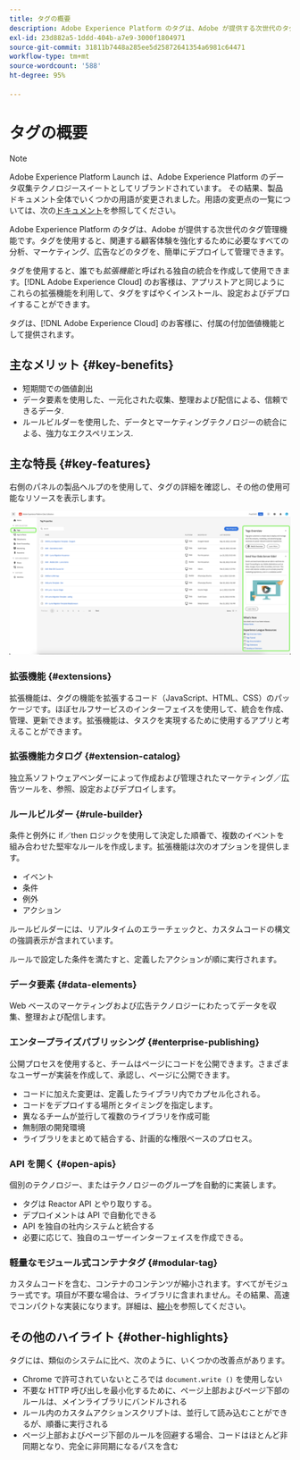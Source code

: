 ```yaml
---
title: タグの概要
description: Adobe Experience Platform のタグは、Adobe が提供する次世代のタグ管理機能です。タグを使用すると、関連する顧客体験を強化するために必要なすべての分析、マーケティング、広告などのタグを、簡単にデプロイして管理できます。
exl-id: 23d882a5-1ddd-404b-a7e9-3000f1804971
source-git-commit: 31811b7448a285ee5d25872641354a6981c64471
workflow-type: tm+mt
source-wordcount: '588'
ht-degree: 95%

---
```


# タグの概要

>[!NOTE]
>
>Adobe Experience Platform Launch は、Adobe Experience Platform のデータ収集テクノロジースイートとしてリブランドされています。 その結果、製品ドキュメント全体でいくつかの用語が変更されました。用語の変更点の一覧については、次の[ドキュメント](./term-updates.md)を参照してください。

Adobe Experience Platform のタグは、Adobe が提供する次世代のタグ管理機能です。タグを使用すると、関連する顧客体験を強化するために必要なすべての分析、マーケティング、広告などのタグを、簡単にデプロイして管理できます。

タグを使用すると、誰でも&#x200B;*拡張機能*&#x200B;と呼ばれる独自の統合を作成して使用できます。[!DNL Adobe Experience Cloud] のお客様は、アプリストアと同じようにこれらの拡張機能を利用して、タグをすばやくインストール、設定およびデプロイすることができます。

タグは、[!DNL Adobe Experience Cloud] のお客様に、付属の付加価値機能として提供されます。

## 主なメリット {#key-benefits}

* 短期間での価値創出
* データ要素を使用した、一元化された収集、整理および配信による、信頼できるデータ.
* ルールビルダーを使用した、データとマーケティングテクノロジーの統合による、強力なエクスペリエンス.

## 主な特長 {#key-features}

右側のパネルの製品ヘルプのを使用して、タグの詳細を確認し、その他の使用可能なリソースを表示します。

![ データ収集 UI のタグプロパティ。](./images/ui/tags-overview/tags-properties.png)

### 拡張機能 {#extensions}

拡張機能は、タグの機能を拡張するコード（JavaScript、HTML、CSS）のパッケージです。ほぼセルフサービスのインターフェイスを使用して、統合を作成、管理、更新できます。拡張機能は、タスクを実現するために使用するアプリと考えることができます。

### 拡張機能カタログ {#extension-catalog}

独立系ソフトウェアベンダーによって作成および管理されたマーケティング／広告ツールを、参照、設定およびデプロイします。

### ルールビルダー {#rule-builder}

条件と例外に if／then ロジックを使用して決定した順番で、複数のイベントを組み合わせた堅牢なルールを作成します。拡張機能は次のオプションを提供します。

* イベント
* 条件
* 例外
* アクション

ルールビルダーには、リアルタイムのエラーチェックと、カスタムコードの構文の強調表示が含まれています。

ルールで設定した条件を満たすと、定義したアクションが順に実行されます。

### データ要素 {#data-elements}

Web ベースのマーケティングおよび広告テクノロジーにわたってデータを収集、整理および配信します。

### エンタープライズパブリッシング {#enterprise-publishing}

公開プロセスを使用すると、チームはページにコードを公開できます。さまざまなユーザーが実装を作成して、承認し、ページに公開できます。

* コードに加えた変更は、定義したライブラリ内でカプセル化される。
* コードをデプロイする場所とタイミングを指定します。
* 異なるチームが並行して複数のライブラリを作成可能
* 無制限の開発環境
* ライブラリをまとめて結合する、計画的な権限ベースのプロセス。

### API を開く {#open-apis}

個別のテクノロジー、またはテクノロジーのグループを自動的に実装します。

* タグは Reactor API とやり取りする。
* デプロイメントは API で自動化できる
*  API を独自の社内システムと統合する
* 必要に応じて、独自のユーザーインターフェイスを作成できる。

### 軽量なモジュール式コンテナタグ {#modular-tag}

カスタムコードを含む、コンテナのコンテンツが縮小されます。すべてがモジュラー式です。項目が不要な場合は、ライブラリに含まれません。その結果、高速でコンパクトな実装になります。詳細は、[縮小](./ui/publishing/builds.md)を参照してください。

## その他のハイライト {#other-highlights}

タグには、類似のシステムに比べ、次のように、いくつかの改善点があります。

* Chrome で許可されていないところでは `document.write ()` を使用しない
* 不要な HTTP 呼び出しを最小化するために、ページ上部およびページ下部のルールは、メインライブラリにバンドルされる
* ルール内のカスタムアクションスクリプトは、並行して読み込むことができるが、順番に実行される
* ページ上部およびページ下部のルールを回避する場合、コードはほとんど非同期となり、完全に非同期になるパスを含む
